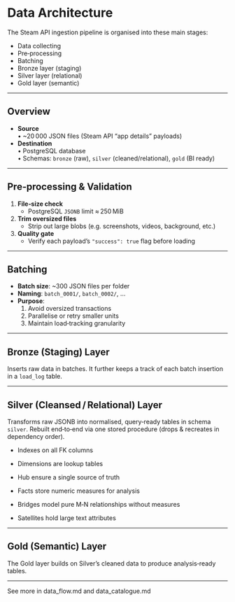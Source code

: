 # Data Architecture

The Steam API ingestion pipeline is organised into these main stages:
- Data collecting
- Pre‑processing
- Batching
- Bronze layer (staging)
- Silver layer (relational)
- Gold layer (semantic)

---

## Overview

- **Source**  
  • ~20 000 JSON files (Steam API “app details” payloads)  
- **Destination**  
  • PostgreSQL database  
  • Schemas: `bronze` (raw), `silver` (cleaned/relational), `gold` (BI ready)

---

## Pre‑processing & Validation

1. **File‑size check**  
   - PostgreSQL `JSONB` limit ≈ 250 MiB  
2. **Trim oversized files**  
   - Strip out large blobs (e.g. screenshots, videos, background, etc.)  
3. **Quality gate**  
   - Verify each payload’s `"success": true` flag before loading

---

## Batching

- **Batch size**: ~300 JSON files per folder  
- **Naming**: `batch_0001/`, `batch_0002/`, …  
- **Purpose**:  
  1. Avoid oversized transactions  
  2. Parallelise or retry smaller units  
  3. Maintain load‐tracking granularity

---

## Bronze (Staging) Layer

Inserts raw data in batches. It further keeps a track of each batch insertion in a `load_log` table.

---

## Silver (Cleansed / Relational) Layer

Transforms raw JSONB into normalised, query‐ready tables in schema `silver`. Rebuilt end‑to‑end via one stored procedure (drops & recreates in dependency order).

- Indexes on all FK columns

- Dimensions are lookup tables
- Hub ensure a single source of truth
- Facts store numeric measures for analysis
- Bridges model pure M‑N relationships without measures
- Satellites hold large text attributes

---

## Gold (Semantic) Layer

The Gold layer builds on Silver’s cleaned data to produce analysis‑ready tables.


---

See more in data_flow.md and data_catalogue.md
